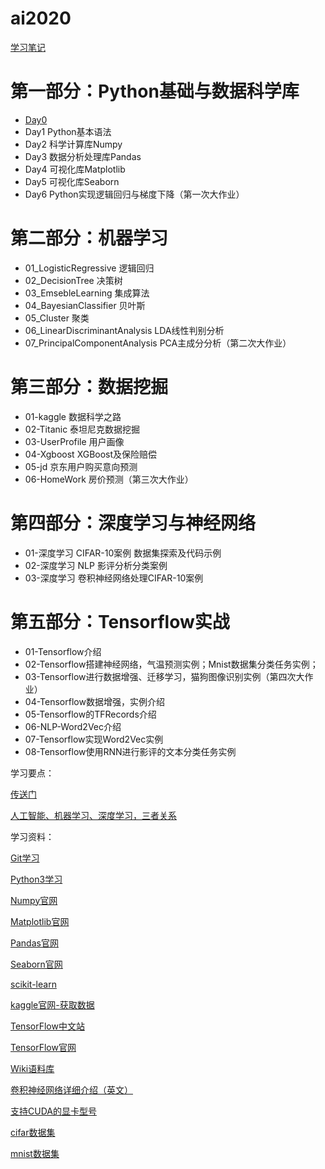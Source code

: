 # ai2020

[学习笔记](study/README.md)

# 第一部分：Python基础与数据科学库

- [Day0](study/day0.md)
- Day1 Python基本语法
- Day2 科学计算库Numpy
- Day3 数据分析处理库Pandas
- Day4 可视化库Matplotlib
- Day5 可视化库Seaborn
- Day6 Python实现逻辑回归与梯度下降（第一次大作业）

# 第二部分：机器学习

- 01_LogisticRegressive  逻辑回归
- 02_DecisionTree  决策树
- 03_EmsebleLearning 集成算法
- 04_BayesianClassifier 贝叶斯
- 05_Cluster 聚类
- 06_LinearDiscriminantAnalysis LDA线性判别分析
- 07_PrincipalComponentAnalysis  PCA主成分分析（第二次大作业）

# 第三部分：数据挖掘

- 01-kaggle 数据科学之路
- 02-Titanic 泰坦尼克数据挖掘
- 03-UserProfile 用户画像
- 04-Xgboost XGBoost及保险赔偿
- 05-jd 京东用户购买意向预测
- 06-HomeWork 房价预测（第三次大作业）

# 第四部分：深度学习与神经网络

- 01-深度学习 CIFAR-10案例 数据集探索及代码示例
- 02-深度学习 NLP 影评分析分类案例
- 03-深度学习 卷积神经网络处理CIFAR-10案例

# 第五部分：Tensorflow实战

- 01-Tensorflow介绍
- 02-Tensorflow搭建神经网络，气温预测实例；Mnist数据集分类任务实例；
- 03-Tensorflow进行数据增强、迁移学习，猫狗图像识别实例（第四次大作业）
- 04-Tensorflow数据增强，实例介绍
- 05-Tensorflow的TFRecords介绍
- 06-NLP-Word2Vec介绍
- 07-Tensorflow实现Word2Vec实例
- 08-Tensorflow使用RNN进行影评的文本分类任务实例

学习要点：

[传送门](study/point.md)

[人工智能、机器学习、深度学习，三者关系](study/relation.md)

学习资料：

[Git学习](https://git-scm.com/book/zh/v2)

[Python3学习](https://www.runoob.com/python3/python3-tutorial.html)

[Numpy官网](https://numpy.org/)

[Matplotlib官网](https://matplotlib.org/)

[Pandas官网](https://pandas.pydata.org/)

[Seaborn官网](http://seaborn.pydata.org/)

[scikit-learn](https://scikit-learn.org/stable/index.html)

[kaggle官网-获取数据](https://www.kaggle.com/)

[TensorFlow中文站](https://tensorflow.google.cn/)

[TensorFlow官网](https://www.tensorflow.org/)

[Wiki语料库](https://dumps.wikimedia.org/backup-index.html)

[卷积神经网络详细介绍（英文）](https://cs231n.github.io/convolutional-networks/)

[支持CUDA的显卡型号](https://developer.nvidia.com/cuda-gpus)

[cifar数据集](https://www.cs.toronto.edu/~kriz/cifar.html)

[mnist数据集](http://yann.lecun.com/exdb/mnist/)